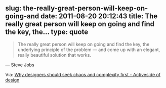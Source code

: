 slug: the-really-great-person-will-keep-on-going-and
date: 2011-08-20 20:12:43
title: The really great person will keep on going and find the key, the...
type: quote
---

> The really great person will keep on going and find the key, the underlying principle of the problem — and come up with an elegant, really beautiful solution that works.

— Steve Jobs

 Via: [Why designers should seek chaos and complexity first - Activeside of design](http://design.activeside.net/why-designers-should-seek-complexity)
